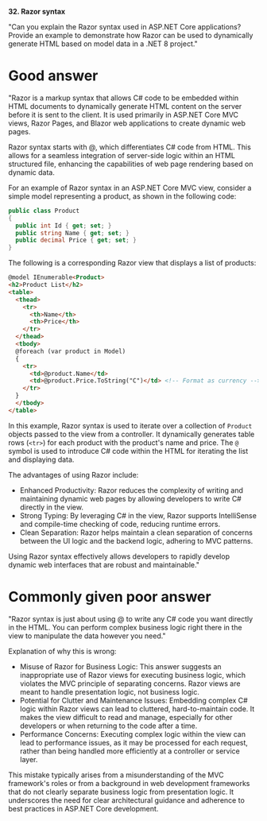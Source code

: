 **32. Razor syntax**

"Can you explain the Razor syntax used in ASP.NET Core applications? Provide an example to demonstrate how Razor can be used to dynamically generate HTML based on model data in a .NET 8 project."

# Good answer

"Razor is a markup syntax that allows C# code to be embedded within HTML documents to dynamically generate HTML content on the server before it is sent to the client. It is used primarily in ASP.NET Core MVC views, Razor Pages, and Blazor web applications to create dynamic web pages.

Razor syntax starts with @, which differentiates C# code from HTML. This allows for a seamless integration of server-side logic within an HTML structured file, enhancing the capabilities of web page rendering based on dynamic data.

For an example of Razor syntax in an ASP.NET Core MVC view, consider a simple model representing a product, as shown in the following code:
```cs
public class Product
{
  public int Id { get; set; }
  public string Name { get; set; }
  public decimal Price { get; set; }
}
```

The following is a corresponding Razor view that displays a list of products:
```html
@model IEnumerable<Product>
<h2>Product List</h2>
<table>
  <thead>
    <tr>
      <th>Name</th>
      <th>Price</th>
    </tr>
  </thead>
  <tbody>
  @foreach (var product in Model)
  {
    <tr>
      <td>@product.Name</td>
      <td>@product.Price.ToString("C")</td> <!-- Format as currency -->
    </tr>
  }
  </tbody>
</table>
```

In this example, Razor syntax is used to iterate over a collection of `Product` objects passed to the view from a controller. It dynamically generates table rows (`<tr>`) for each product with the product's name and price. The `@` symbol is used to introduce C# code within the HTML for iterating the list and displaying data.

The advantages of using Razor include:
- Enhanced Productivity: Razor reduces the complexity of writing and maintaining dynamic web pages by allowing developers to write C# directly in the view.
- Strong Typing: By leveraging C# in the view, Razor supports IntelliSense and compile-time checking of code, reducing runtime errors.
- Clean Separation: Razor helps maintain a clean separation of concerns between the UI logic and the backend logic, adhering to MVC patterns.

Using Razor syntax effectively allows developers to rapidly develop dynamic web interfaces that are robust and maintainable."

# Commonly given poor answer

"Razor syntax is just about using @ to write any C# code you want directly in the HTML. You can perform complex business logic right there in the view to manipulate the data however you need."

Explanation of why this is wrong:
- Misuse of Razor for Business Logic: This answer suggests an inappropriate use of Razor views for executing business logic, which violates the MVC principle of separating concerns. Razor views are meant to handle presentation logic, not business logic.
- Potential for Clutter and Maintenance Issues: Embedding complex C# logic within Razor views can lead to cluttered, hard-to-maintain code. It makes the view difficult to read and manage, especially for other developers or when returning to the code after a time.
- Performance Concerns: Executing complex logic within the view can lead to performance issues, as it may be processed for each request, rather than being handled more efficiently at a controller or service layer.

This mistake typically arises from a misunderstanding of the MVC framework's roles or from a background in web development frameworks that do not clearly separate business logic from presentation logic. It underscores the need for clear architectural guidance and adherence to best practices in ASP.NET Core development.
